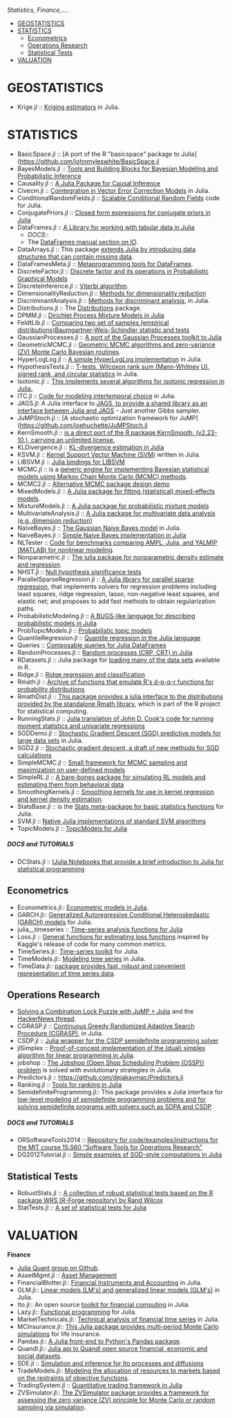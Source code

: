 *Statistics, Finance,....*

* [GEOSTATISTICS](#geostatistics)
* [STATISTICS](#statistics)
   * [Econometrics](#econometrics) 
   * [Operations Research](#operations-research)
   * [Statistical Tests](#stat-tests)
* [VALUATION](#valuation)


# GEOSTATISTICS
* Krige.jl :: [Kriging estimators](https://github.com/njwilson23/Krige.jl) in Julia.


# STATISTICS
* BasicSpace.jl :: [A port of the R "basicspace" package to Julia](https://github.com/johnmyleswhite/BasicSpace.jl
* BayesModels.jl :: [Tools and Building Blocks for Bayesian Modeling and Probabilistic Inference](https://github.com/lindahua/BayesModels.jl)
* Causality.jl :: [A Julia Package for Causal Inference](https://github.com/tfgit/Causality.jl)
* Civecm.jl :: [Cointegration in Vector Error Correction Models](https://github.com/andreasnoackjensen/Civecm.jl) in Julia.
* ConditionalRandomFields.jl :: [Scalable Conditional Random Fields](https://github.com/jperla/ConditionalRandomFields.jl) code for Julia.
* ConjugatePriors.jl :: [Closed form expressions for conjugate priors in Julia](https://github.com/johnmyleswhite/ConjugatePriors.jl)
* DataFrames.jl :: [A Library for working with tabular data in Julia](https://github.com/juliastats/DataFrames.jl)
   * _DOCS_::
   * The [DataFrames manual section on IO](http://juliastats.github.io/DataFrames.jl/io.html).
* DataArrays.jl :: This package [extends Julia by introducing data structures that can contain missing data](https://github.com/JuliaStats/DataArrays.jl).
* DataFramesMeta.jl :: [Metaprogramming tools for DataFrames](https://github.com/JuliaStats/DataFramesMeta.jl).
* DiscreteFactor.jl :: [Discrete factor and its operations in Probabilistic Graphical Models](https://github.com/wlbksy/DiscreteFactor.jl)
* DiscreteInference.jl :: [Viterbi algorithm](https://github.com/lindahua/DiscreteInference.jl).
* DimensionalityReduction.jl :: [Methods for dimensionality reduction](https://github.com/JuliaStats/DimensionalityReduction.jl)
* DiscriminantAnalysis.jl :: [Methods for discriminant analysis](https://github.com/johnmyleswhite/DiscriminantAnalysis.jl), in Julia.
* Distributions.jl :: The [Distributions](http://juliastats.github.io/Distributions.jl/index.html) package.
* DPMM.jl :: [Dirichlet Process Mixture Models in Julia](https://github.com/sbos/DPMM.jl)
* FeldtLib.jl :: [Comparing two set of samples (empirical distributions)Baumgartner-Weis-Schindler statistic and tests](https://github.com/robertfeldt/FeldtLib.jl)
* GaussianProcesses.jl :: [A port of the Gaussian Processes toolkit to Julia](https://github.com/johnmyleswhite/GaussianProcesses.jl)
* GeometricMCMC.jl :: [Geometric MCMC algorithms and zero-variance (ZV) Monte Carlo Bayesian routines](https://github.com/scidom/GeometricMCMC.jl).
* HyperLogLog.jl :: [A simple HyperLogLog implementation](https://github.com/johnmyleswhite/HyperLogLog.jl) in Julia.
* HypothesisTests.jl :: [T-tests, Wilcoxon rank sum (Mann-Whitney U), signed rank, and circular statistics](https://github.com/simonster/HypothesisTests.jl) in Julia.
* Isotonic.jl :: [This implements several algorithms for isotonic regression in Julia.](https://github.com/ajtulloch/Isotonic.jl)
* ITC.jl :: [Code for modeling intertemporal choice](https://github.com/johnmyleswhite/ITC.jl) in Julia.
* JAGS.jl: A Julia interface to [JAGS, to provide a shared library as an interface between Julia and JAGS](https://github.com/olofsen/JAGS.jl) - Just another Gibbs sampler.
* JuMPStoch.jl :: [A stochastic optimization framework for JuMP](https://github.com/joehuchette/JuMPStoch.jl
* KernSmooth.jl :: [is a direct port of the R package KernSmooth, (v2.23-10.), carrying an unlimited license.](https://github.com/lendle/KernSmooth.jl)
* KLDivergence.jl :: [KL-divergence estimation in Julia](https://github.com/johnmyleswhite/KLDivergence.jl)
* KSVM.jl :: [Kernel Support Vector Machine (SVM)](https://github.com/remusao/KSVM.jl) written in Julia.
* LIBSVM.jl :: [Julia bindings for LIBSVM](https://github.com/simonster/LIBSVM.jl)
* MCMC.jl :: is a [generic engine for implementing Bayesian statistical models using Markov Chain Monte Carlo (MCMC) methods](https://github.com/JuliaStats/MCMC.jl). 
* MCMC2.jl :: [Alternative MCMC package design demo](https://github.com/johnmyleswhite/MCMC2.jl)
* MixedModels.jl :: [A Julia package for fitting (statistical) mixed-effects models](https://github.com/dmbates/MixedModels.jl).
* MixtureModels.jl :: [A Julia package for probabilistic mixture models](https://github.com/lindahua/MixtureModels.jl)
* MultivariateAnalysis.jl :: [A Julia package for multivariate data analysis (e.g. dimension reduction)](https://github.com/lindahua/MultivariateAnalysis.jl)
* NaiveBayes.jl :: [The Gaussian Naive Bayes model](https://github.com/johnmyleswhite/NaiveBayes.jl) in Julia.
* NaiveBayes.jl :: [Simple Naive Bayes implementation in Julia](https://github.com/nutsiepully/NaiveBayes.jl)
* NLTester :: [Code for benchmarks comparing AMPL, Julia, and YALMIP (MATLAB) for nonlinear modeling](https://github.com/IainNZ/NLTester).
* Nonparametric.jl :: [The julia package for nonparametric density estimate and regression](https://github.com/panlanfeng/Nonparametric.jl).
* NHST.jl :: [Null hypothesis significance tests](https://github.com/johnmyleswhite/NHST.jl)
* ParallelSparseRegression.jl :: [A Julia library for parallel sparse regression](https://github.com/madeleineudell/ParallelSparseRegression.jl), that implements solvers for regression problems including least squares, ridge regression, lasso, non-negative least squares, and elastic net; and proposes to add fast methods to obtain regularization paths.
* ProbabilisticModeling.jl :: [A BUGS-like language for describing probabilistic models in Julia](https://github.com/johnmyleswhite/ProbabilisticModeling.jl)
* ProbTopicModels.jl :: [Probabilistic topic models](https://github.com/lindahua/ProbTopicModels.jl)
* QuantileRegression.jl :: [Quantile regression in the Julia language](https://github.com/vincentarelbundock/QuantileRegression.jl)
* Queries :: [Composable queries for Julia DataFrames](https://github.com/carljv/Queries)
* RandomProcesses.jl :: [Random processes (CRP, CRT) in Julia](https://github.com/johnmyleswhite/RandomProcesses.jl)
* RDatasets.jl :: Julia package for [loading many of the data sets](https://github.com/johnmyleswhite/RDatasets.jl) available in R.
* Ridge.jl :: [Ridge regression and classification](https://github.com/johnmyleswhite/Ridge.jl)
* Rmath.jl :: [Archive of functions that emulate R's d-p-q-r functions for probability distributions](https://github.com/dmbates/Rmath.jl)
* RmathDist.jl :: [This package provides a julia interface to the distributions provided by the standalone Rmath library](https://github.com/JuliaStats/RmathDist.jl), which is part of the R project for statistical computing.
* RunningStats.jl :: [Julia translation of John D. Cook's code for running moment statistics and univariate regressions](https://github.com/johnmyleswhite/RunningStats.jl)
* SGDDemo.jl :: [Stochastic Gradient Descent (SGD) predictive models for large data sets](https://github.com/johnmyleswhite/SGDDemo.jl) in Julia.
* SGD2.jl :: [Stochastic gradient descent, a draft of new methods for SGD calculations](https://github.com/johnmyleswhite/SGD2.jl)
* SimpleMCMC.jl :: [Small framework for MCMC sampling and maximization on user-defined models](https://github.com/fredo-dedup/SimpleMCMC.jl)
* SimpleRL.jl :: [A bare-bones package for simulating RL models and estimating them from behavioral data](https://github.com/johnmyleswhite/SimpleRL.jl)
* SmoothingKernels.jl :: [Smoothing kernels for use in kernel regression and kernel density estimation](https://github.com/johnmyleswhite/SmoothingKernels.jl).
* StatsBase.jl :: is the [Stats meta-package for basic statistics functions](https://github.com/JuliaStats/StatsBase.jl) for Julia.
* SVM.jl :: [Native Julia implementations of standard SVM algorithms](https://github.com/JuliaStats/SVM.jl)
* TopicModels.jl :: [TopicModels for Julia](https://github.com/slycoder/TopicModels.jl)

##### DOCS and TUTORIALS
* DCStats.jl :: [IJulia Notebooks that provide a brief introduction to Julia for statistical programming](https://github.com/johnmyleswhite/DCStats.jl)


 
## Econometrics 
* Econometrics.jl:: [Econometric models in Julia](https://github.com/cgroll/Econometrics.jl).
* GARCH.jl:: [Generalized Autoregressive Conditional Heteroskedastic (GARCH) models](https://github.com/AndreyKolev/GARCH.jl) for Julia.
* julia__timeseries :: [Time-series analysis functions for Julia](https://github.com/ElOceanografo/julia_timeseries)
* Loss.jl :: [General functions for estimating loss functions](https://github.com/johnmyleswhite/Loss.jl) inspired by Kaggle's release of code for many common metrics.
* TimeSeries.jl:: [Time-series toolkit](https://github.com/JuliaStats/TimeSeries.jl) for Julia.
* TimeModels.jl:: [Modeling time series](https://github.com/JuliaStats/TimeModels.jl) in Julia.
* TimeData.jl:: [package provides fast, robust and convenient representation of time series data](https://github.com/cgroll/TimeData.jl).


## Operations Research 
* [Solving a Combination Lock Puzzle with JuMP + Julia](http://iaindunning.com/2013/combination-locks.html) and the [HackerNews thread](https://news.ycombinator.com/item?id=6425160).
* CGRASP.jl :: [Continuous Greedy Randomized Adaptive Search Procedure (CGRASP)](https://github.com/tautologico/CGRASP.jl), in Julia.
* CSDP.jl :: [Julia wrapper for the CSDP semidefinite programming solver](https://github.com/joehuchette/CSDP.jl)
* jlSimplex :: [Proof-of-concept implementation of the (dual) simplex algorithm for linear programming in Julia](https://github.com/mlubin/jlSimplex).
* jobshop :: [ The Jobshop (Open Shop Scheduling Problem (OSSP)) problem](https://github.com/stefan-k/jobshop) is solved with evolutionary strategies in Julia.
* Predictors.jl :: https://github.com/dejakaymac/Predictors.jl
* Ranking.jl :: [Tools for ranking in Julia](https://github.com/johnmyleswhite/Ranking.jl)
* SemidefiniteProgramming.jl:: This package provides a Julia interface for [low-level modeling of semidefinite programming problems and for solving semidefinite programs with solvers such as SDPA and CSDP](https://github.com/daviddelaat/SemidefiniteProgramming.jl).

##### DOCS and TUTORIALS
* ORSoftwareTools2014 :: [Repository for code/examples/instructions for the MIT course 15.S60 "Software Tools for Operations Research"](https://github.com/IainNZ/ORSoftwareTools2014)
* DG2012Tutorial.jl :: [Simple examples of SGD-style computations in Julia](https://github.com/johnmyleswhite/DG2012Tutorial.jl)


## Statistical Tests
* RobustStats.jl :: [A collection of robust statistical tests based on the R package WRS (R-Forge repository) by Rand Wilcox](https://github.com/mrxiaohe/RobustStats.jl)
* StatTests.jl :: [A set of statistical tests for Julia](https://github.com/i-kiwamu/StatTests.jl)



# VALUATION
**Finance**
* [Julia Quant group on Github](https://github.com/JuliaQuant).
* AssetMgmt.jl :: [Asset Management](https://github.com/cgroll/AssetMgmt.jl)
* FinancialBlotter.jl:: [Financial Instruments and Accounting](https://github.com/JuliaQuant/FinancialBlotter.jl) in Julia.
* GLM.jl:: [Linear models (LM's) and generalized linear models (GLM's)](https://github.com/JuliaStats/GLM.jl) in Julia.
* Ito.jl:: An open source [toolkit for financial computing](https://github.com/aviks/Ito.jl) in Julia.
* Lazy.jl:: [Functional programming](https://github.com/one-more-minute/Lazy.jl) for Julia.
* MarketTechnicals.jl:: [Technical analysis of financial time series](https://github.com/JuliaQuant/MarketTechnicals.jl) in Julia.
* MCInsurance.jl:: [This Julia package provides multi-period Monte Carlo simulations](https://github.com/mkriele/MCInsurance.jl) for life insurance.
* Pandas.jl:: [A Julia front-end to Python's Pandas package](https://github.com/malmaud/Pandas.jl).
* Quandl.jl:: [Julia api to Quandl open source financial, economic and social datasets](https://github.com/milktrader/Quandl.jl).
* SDE.jl :: [Simulation and inference for Ito processes and diffusions](https://github.com/mschauer/SDE.jl)
* TradeModels.jl:: [Modeling the allocation of resources to markets based on the restraints of objective functions](https://github.com/JuliaQuant/TradeModels.jl).
* TradingSystem.jl :: [Quantitative trading framework in Julia](https://github.com/milktrader/TradingSystem.jl)
* ZVSimulator.jl:: [The ZVSimulator package provides a framework for assessing the zero variance (ZV) principle for Monte Carlo or random sampling via simulation](https://github.com/scidom/ZVSimulator.jl).


